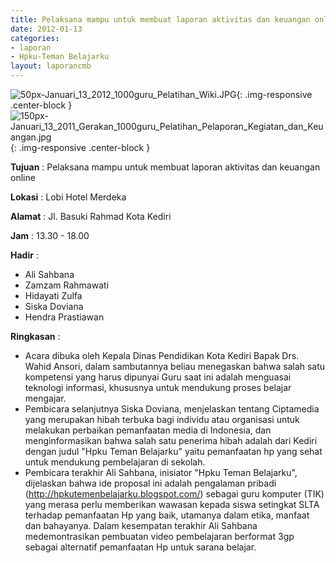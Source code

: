 ```yaml
---
title: Pelaksana mampu untuk membuat laporan aktivitas dan keuangan online
date: 2012-01-13
categories:
- laporan
- Hpku-Teman Belajarku
layout: laporancmb
---
```

	
![50px-Januari_13_2012_1000guru_Pelatihan_Wiki.JPG](/uploads/50px-Januari_13_2012_1000guru_Pelatihan_Wiki.JPG){: .img-responsive .center-block }	
![150px-Januari_13_2011_Gerakan_1000guru_Pelatihan_Pelaporan_Kegiatan_dan_Keuangan.jpg](/uploads/150px-Januari_13_2011_Gerakan_1000guru_Pelatihan_Pelaporan_Kegiatan_dan_Keuangan.jpg){: .img-responsive .center-block }
	
**Tujuan** :	Pelaksana mampu untuk membuat laporan aktivitas dan keuangan online
	
**Lokasi** :	Lobi Hotel Merdeka
	
**Alamat** : 	Jl. Basuki Rahmad Kota Kediri
	
**Jam** :	13.30 - 18.00
	
**Hadir** :	
*	Ali Sahbana
*	Zamzam Rahmawati
*	Hidayati Zulfa
*	Siska Doviana
*	Hendra Prastiawan

**Ringkasan** :	
*	Acara dibuka oleh Kepala Dinas Pendidikan Kota Kediri Bapak Drs. Wahid Ansori, dalam sambutannya beliau menegaskan bahwa salah satu kompetensi yang harus dipunyai Guru saat ini adalah menguasai teknologi informasi, khususnya untuk mendukung proses belajar mengajar.
*	Pembicara selanjutnya Siska Doviana, menjelaskan tentang Ciptamedia yang merupakan hibah terbuka bagi individu atau organisasi untuk melakukan perbaikan pemanfaatan media di Indonesia, dan menginformasikan bahwa salah satu penerima hibah adalah dari Kediri dengan judul "Hpku Teman Belajarku" yaitu pemanfaatan hp yang sehat untuk mendukung pembelajaran di sekolah.
*	Pembicara terakhir Ali Sahbana, inisiator "Hpku Teman Belajarku", dijelaskan bahwa ide proposal ini adalah pengalaman pribadi (http://hpkutemenbelajarku.blogspot.com/) sebagai guru komputer (TIK) yang merasa perlu memberikan wawasan kepada siswa setingkat SLTA terhadap pemanfaatan Hp yang baik, utamanya dalam etika, manfaat dan bahayanya. Dalam kesempatan terakhir Ali Sahbana medemontrasikan pembuatan video pembelajaran berformat 3gp sebagai alternatif pemanfaatan Hp untuk sarana belajar.
